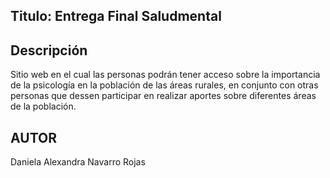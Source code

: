 ## Titulo: Entrega Final Saludmental
## Descripción 
Sitio web en el cual las personas podrán tener acceso sobre la importancia de la psicología en la población de las áreas rurales, en conjunto con otras personas que dessen participar en realizar aportes sobre diferentes áreas de la población.

## AUTOR 
Daniela Alexandra Navarro Rojas 
